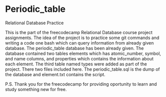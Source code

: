 # Periodic_table
Relational Database Practice

This is the part of the freecodecamp Relational Database course project assignments. 
The idea of the project is to practice some git commands and writing a code one bash
which can query information from already given database. The periodic_table database
has been already given. The database contained two tables elements which has
atomic_number, symbol, and name columns, and properties which contains the information
about each element. The third table named types were added as part of the project.
There two files included here. The periodic_table.sql is the dump of the database
and element.txt contains the script. 

P.S. Thank you for the freecodecamp for providing oportunity to learn and study something new for free.
